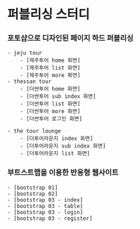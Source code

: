 # 퍼블리싱 스터디

### 포토샵으로 디자인된 페이지 하드 퍼블리싱
    - jeju tour
        - [제주투어 home 화면]
        - [제주투어 list 화면]
        - [제주투어 more 확면]
    - thessan tour
        - [더싼투어 home 화면]
        - [더싼투어 sub index 화면]
        - [더싼투어 list 화면]
        - [더싼투어 more 화면]
        - [더싼투어 로그인 화면]
        
    - the tour lounge
        - [더투어라운지 index 화면]
        - [더투어라운지 sub index 화면]
        - [더투어라운지 list 화면]


### 부트스트랩을 이용한 반응형 웹사이트
    - [bootstrap 01]
    - [bootstrap 02]
    - [bootstrap 03 - index]
    - [bootstrap 03 - table]
    - [bootstrap 03 - login]
    - [bootstrap 03 - register]
